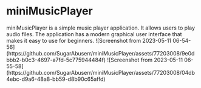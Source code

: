 <h1> miniMusicPlayer </h1>
miniMusicPlayer is a simple music player application. It allows users to play audio files. The application has a modern graphical user interface that makes it easy to use for beginners.
![Screenshot from 2023-05-11 06-54-56](https://github.com/SugarAbuserr/miniMusicPlayer/assets/77203008/9e0dbbb2-b0c3-4697-a7fd-5c775944484f)
![Screenshot from 2023-05-11 06-55-58](https://github.com/SugarAbuserr/miniMusicPlayer/assets/77203008/04db4ebc-d9a6-48a8-bb59-d8b90c65affd)
